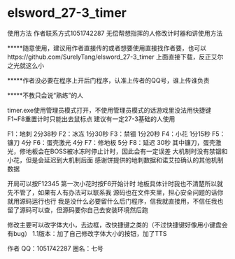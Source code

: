 # elsword_27-3_timer
使用方法 作者联系方式1051742287 无偿帮想指挥的人修改计时器和讲使用方法

*****随意使用，建议用作者直接传的或者想要使用直接找作者要，也可以https://github.com/SurelyTang/elsword_27-3_timer 上面直接下载，反正艾尔之光就这么小

*****作者没必要在程序上开后门程序，认准上传者的QQ号，谁上传谁负责

*****不教只会说“熟练”的人


timer.exe使用管理员模式打开，不使用管理员模式的话游戏里没法用快捷键F1~F8重置计时只能出去鼠标点
建议有一定27-3基础的人使用

F1：地刺 2分38秒
F2：冰冻 1分30秒
F3：禁锢 1分20秒
F4：小花 1分15秒
F5：镰刀 4分
F6：蛋壳激光 4分
F7：修地板 5分
F8：延迟 30秒
其中镰刀，蛋壳激光，修地板会在BOSS被冰冻时停止计时，因此会有一定误差
大机制时没有禁锢和小花，但是会延迟到大机制后面
感谢饼提供的地刺数据和诺艾拉确认的其他机制数据

开局可以按F12345
第一次小花时按F6开始计时
地板具体计时我也不清楚所以就先不管了，如果有人有办法可以联系我
源码也在文件夹里，担心安全问题的话你就用源码运行也行
我是没什么必要留什么后门程序，信我就直接用，不信任我也留了源码可以查，但源码要你自己去安装环境然后跑

修改主要可以改字体大小，去边框，改快捷键之类的（不过快捷键好像用小键盘会有bug）
1.1版本：加了自己修改字体大小的按钮，加了TTS

作者
QQ：1051742287
圈名：七号
